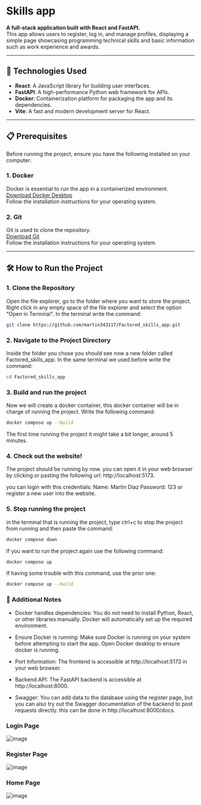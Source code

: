 # Skills app

**A full-stack application built with React and FastAPI.**  
This app allows users to register, log in, and manage profiles, displaying a simple page showcasing programming technical skills and basic information such as work experience and awards.

---

## 🚀 Technologies Used

- **React**: A JavaScript library for building user interfaces.
- **FastAPI**: A high-performance Python web framework for APIs.
- **Docker**: Containerization platform for packaging the app and its dependencies.
- **Vite**: A fast and modern development server for React.

---

## 📋 Prerequisites

Before running the project, ensure you have the following installed on your computer:

### 1. **Docker**

Docker is essential to run the app in a containerized environment.  
[Download Docker Desktop](https://www.docker.com/products/docker-desktop)  
Follow the installation instructions for your operating system.

### 2. **Git**

Git is used to clone the repository.  
[Download Git](https://git-scm.com/downloads)  
Follow the installation instructions for your operating system.

---

## 🛠️ How to Run the Project

### 1. **Clone the Repository**

Open the file explorer, go to the folder where you want to store the project. Right click in any empty space of the file explorer and select the option "Open in Terminal". In the terminal write the command:
```bash
git clone https://github.com/martin343117/Factored_skills_app.git
```

### 2. **Navigate to the Project Directory**
Inside the folder you chose you should see now a new folder called Factored_skills_app. In the same terminal we used before write the command:
```bash
cd Factored_skills_app
```

### 3. **Build and run the project**
Now we will create a docker container, this docker container will be in charge of running the project. Write the following command:
```bash
docker compose up --build
```
The first time running the project it might take a bit longer, around 5 minutes.

### 4. **Check out the website!**
The project should be running by now. you can open it in your web browser by clicking or pasting the following url: http://localhost:5173.

you can login with this credentials:
Name: Martin Diaz
Password: 123
or register a new user into the website.

### 5. **Stop running the project**
in the terminal that is running the project, type ctrl+c to stop the project from running and then paste the command:
```bash
docker compose down
```
If you want to run the project again use the following command: 
```bash
docker compose up
```
If having some trouble with this command, use the prior one:
```bash
docker compose up --build
```
### 📑 Additional Notes 
- Docker handles dependencies: You do not need to install Python, React, or other libraries manually. Docker will automatically set up the required environment.

- Ensure Docker is running: Make sure Docker is running on your system before attempting to start the app. Open Docker desktop to ensure docker is running.

- Port Information: The frontend is accessible at http://localhost:5173 in your web browser.

- Backend API: The FastAPI backend is accessible at http://localhost:8000.

- Swagger: You can add data to the database using the register page, but you can also try out the Swagger documentation of the backend to post requests directly. this can be done in http://localhost:8000/docs.

### Login Page
![image](https://github.com/user-attachments/assets/d4666994-ffef-4d7e-a7a9-81677bf96e1f)
### Register Page
![image](https://github.com/user-attachments/assets/f54b9969-b0b6-4a4e-943f-b3caa44c8304)
### Home Page
![image](https://github.com/user-attachments/assets/ff923a4d-c7b7-4a4d-b3b4-ae803c8b3a4a)



